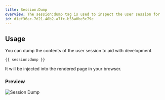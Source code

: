 ```yaml
---
title: Session:Dump
overview: The session:dump tag is used to inspect the user session for debugging purposes.
id: d1ef36ac-7d21-40b2-a7fc-b53a0be3c79c
---
```

## Usage

You can dump the contents of the user session to aid with development.
```
{{ session:dump }}
```

It will be injected into the rendered page in your browser.

<div class="screenshot">
    <h3>Preview</h3>
    <img src="/assets/examples/session-dump.png" alt="Session Dump">
</div>
